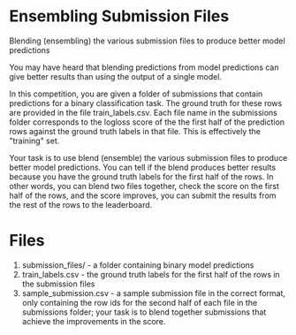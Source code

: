 # Ensembling Submission Files
Blending (ensembling) the various submission files to produce better model predictions

You may have heard that blending predictions from model predictions can give better results than using the output of a single model.

In this competition, you are given a folder of submissions that contain predictions for a binary classification task. The ground truth for these rows are provided in the file train_labels.csv. Each file name in the submissions folder corresponds to the logloss score of the the first half of the prediction rows against the ground truth labels in that file. This is effectively the "training" set.

Your task is to use blend (ensemble) the various submission files to produce better model predictions. You can tell if the blend produces better results because you have the ground truth labels for the first half of the rows. In other words, you can blend two files together, check the score on the first half of the rows, and the score improves, you can submit the results from the rest of the rows to the leaderboard.

# Files

1. submission_files/ - a folder containing binary model predictions
2. train_labels.csv - the ground truth labels for the first half of the rows in the submission files
3. sample_submission.csv - a sample submission file in the correct format, only containing the row ids for the second half of each file in the submissions folder; your task is to blend together submissions that achieve the improvements in the score.
